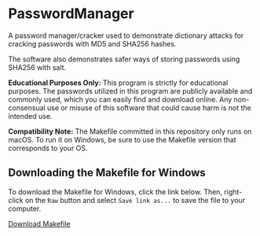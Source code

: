# PasswordManager

A password manager/cracker used to demonstrate dictionary attacks for cracking passwords with MD5 and SHA256 hashes.

The software also demonstrates safer ways of storing passwords using SHA256 with salt.

**Educational Purposes Only:** This program is strictly for educational purposes. The passwords utilized in this program are publicly available and commonly used, which you can easily find and download online. Any non-consensual use or misuse of this software that could cause harm is not the intended use.

**Compatibility Note:** The Makefile committed in this repository only runs on macOS. To run it on Windows, be sure to use the Makefile version that corresponds to your OS.

## Downloading the Makefile for Windows

To download the Makefile for Windows, click the link below. Then, right-click on the `Raw` button and select `Save link as...` to save the file to your computer.

[Download Makefile](https://raw.githubusercontent.com/petterssonb/PasswordManager/main/MakefileWindows.txt)
